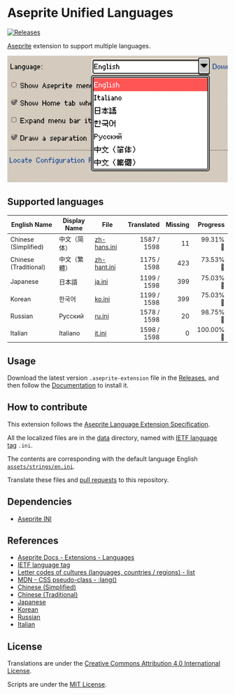 # Aseprite Unified Languages

[![Releases](https://img.shields.io/github/v/release/aseprite-quest/aseprite-unified-languages)](https://github.com/aseprite-quest/aseprite-unified-languages/releases)

[Aseprite](https://github.com/aseprite/aseprite) extension to support multiple languages.

![product](docs/product.png)

## Supported languages

| English Name | Display Name | File | Translated | Missing | Progress |
|---|---|---|---:|---:|---:|
| Chinese (Simplified) | 中文（简体） | [zh-hans.ini](data/zh-hans.ini) | 1587 / 1598 | 11 | 99.31% 🚧 |
| Chinese (Traditional) | 中文（繁體） | [zh-hant.ini](data/zh-hant.ini) | 1175 / 1598 | 423 | 73.53% 🚧 |
| Japanese | 日本語 | [ja.ini](data/ja.ini) | 1199 / 1598 | 399 | 75.03% 🚧 |
| Korean | 한국어 | [ko.ini](data/ko.ini) | 1199 / 1598 | 399 | 75.03% 🚧 |
| Russian | Русский | [ru.ini](data/ru.ini) | 1578 / 1598 | 20 | 98.75% 🚧 |
| Italian | Italiano | [it.ini](data/it.ini) | 1598 / 1598 | 0 | 100.00% 🚩 |

## Usage

Download the latest version `.aseprite-extension` file in the [Releases](https://github.com/aseprite-quest/aseprite-unified-languages/releases), and then follow the [Documentation](https://www.aseprite.org/docs/extensions/) to install it.

## How to contribute

This extension follows the [Aseprite Language Extension Specification](https://www.aseprite.org/docs/extensions/languages/).

All the localized files are in the [data](data) directory, named with [IETF language tag](https://en.wikipedia.org/wiki/IETF_language_tag) `.ini`.

The contents are corresponding with the default language English [`assets/strings/en.ini`](assets/strings/en.ini).

Translate these files and [pull requests](https://docs.github.com/en/pull-requests/collaborating-with-pull-requests/proposing-changes-to-your-work-with-pull-requests/about-pull-requests) to this repository.

## Dependencies

- [Aseprite INI](https://github.com/aseprite-quest/aseprite-ini)

## References

- [Aseprite Docs - Extensions - Languages](https://aseprite.org/docs/extensions/languages)
- [IETF language tag](https://en.wikipedia.org/wiki/IETF_language_tag)
- [Letter codes of cultures (languages, countries / regions) - list](https://www.venea.net/web/culture_code)
- [MDN - CSS pseudo-class - :lang()](https://developer.mozilla.org/en-US/docs/Web/CSS/:lang)
- [Chinese (Simplified)](https://github.com/J-11/Aseprite-Simplified-Chinese)
- [Chinese (Traditional)](https://github.com/5idereal/Aseprite-Traditional-Chinese-Translation)
- [Japanese](https://wikiwiki.jp/aseprite/日本語化ファイルのダウンロード)
- [Korean](https://github.com/ImBada/Aseprite-Korean)
- [Russian](https://github.com/lufog/aseprite-language-russian)
- [Italian](https://github.com/FabianoIlCapo/aseprite_italian)

## License

Translations are under the [Creative Commons Attribution 4.0 International License](data/LICENSE.txt).

Scripts are under the [MIT License](LICENSE).
